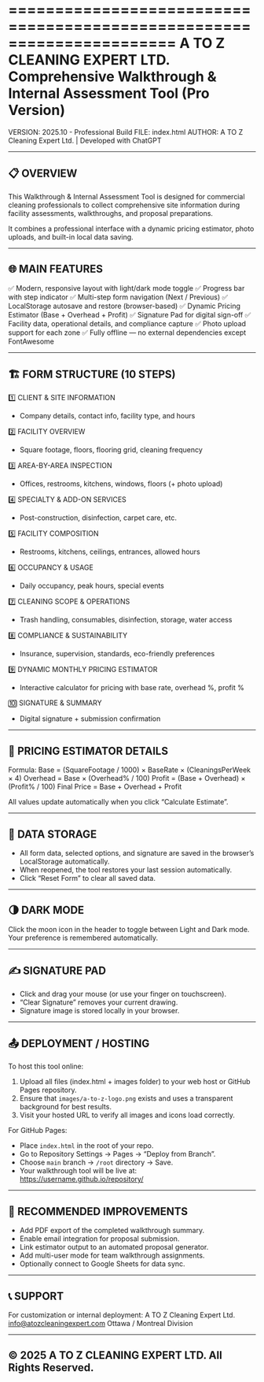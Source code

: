 ======================================================================
A TO Z CLEANING EXPERT LTD.
Comprehensive Walkthrough & Internal Assessment Tool (Pro Version)
======================================================================

VERSION: 2025.10 - Professional Build
FILE: index.html
AUTHOR: A TO Z Cleaning Expert Ltd. | Developed with ChatGPT

----------------------------------------------------------------------
📋 OVERVIEW
----------------------------------------------------------------------
This Walkthrough & Internal Assessment Tool is designed for 
commercial cleaning professionals to collect comprehensive 
site information during facility assessments, walkthroughs, 
and proposal preparations.

It combines a professional interface with a dynamic pricing 
estimator, photo uploads, and built-in local data saving.

----------------------------------------------------------------------
🌐 MAIN FEATURES
----------------------------------------------------------------------
✅ Modern, responsive layout with light/dark mode toggle
✅ Progress bar with step indicator
✅ Multi-step form navigation (Next / Previous)
✅ LocalStorage autosave and restore (browser-based)
✅ Dynamic Pricing Estimator (Base + Overhead + Profit)
✅ Signature Pad for digital sign-off
✅ Facility data, operational details, and compliance capture
✅ Photo upload support for each zone
✅ Fully offline — no external dependencies except FontAwesome

----------------------------------------------------------------------
🏗️ FORM STRUCTURE (10 STEPS)
----------------------------------------------------------------------
1️⃣ CLIENT & SITE INFORMATION
   - Company details, contact info, facility type, and hours

2️⃣ FACILITY OVERVIEW
   - Square footage, floors, flooring grid, cleaning frequency

3️⃣ AREA-BY-AREA INSPECTION
   - Offices, restrooms, kitchens, windows, floors (+ photo upload)

4️⃣ SPECIALTY & ADD-ON SERVICES
   - Post-construction, disinfection, carpet care, etc.

5️⃣ FACILITY COMPOSITION
   - Restrooms, kitchens, ceilings, entrances, allowed hours

6️⃣ OCCUPANCY & USAGE
   - Daily occupancy, peak hours, special events

7️⃣ CLEANING SCOPE & OPERATIONS
   - Trash handling, consumables, disinfection, storage, water access

8️⃣ COMPLIANCE & SUSTAINABILITY
   - Insurance, supervision, standards, eco-friendly preferences

9️⃣ DYNAMIC MONTHLY PRICING ESTIMATOR
   - Interactive calculator for pricing with base rate, overhead %, profit %

🔟 SIGNATURE & SUMMARY
   - Digital signature + submission confirmation

----------------------------------------------------------------------
🧮 PRICING ESTIMATOR DETAILS
----------------------------------------------------------------------
Formula:
   Base = (SquareFootage / 1000) × BaseRate × (CleaningsPerWeek × 4)
   Overhead = Base × (Overhead% / 100)
   Profit = (Base + Overhead) × (Profit% / 100)
   Final Price = Base + Overhead + Profit

All values update automatically when you click “Calculate Estimate”.

----------------------------------------------------------------------
💾 DATA STORAGE
----------------------------------------------------------------------
- All form data, selected options, and signature are saved in 
  the browser’s LocalStorage automatically.
- When reopened, the tool restores your last session automatically.
- Click “Reset Form” to clear all saved data.

----------------------------------------------------------------------
🌗 DARK MODE
----------------------------------------------------------------------
Click the moon icon in the header to toggle between Light and Dark mode.
Your preference is remembered automatically.

----------------------------------------------------------------------
✍️ SIGNATURE PAD
----------------------------------------------------------------------
- Click and drag your mouse (or use your finger on touchscreen).
- “Clear Signature” removes your current drawing.
- Signature image is stored locally in your browser.

----------------------------------------------------------------------
📤 DEPLOYMENT / HOSTING
----------------------------------------------------------------------
To host this tool online:
1. Upload all files (index.html + images folder) to your web host
   or GitHub Pages repository.
2. Ensure that `images/a-to-z-logo.png` exists and uses a 
   transparent background for best results.
3. Visit your hosted URL to verify all images and icons load correctly.

For GitHub Pages:
- Place `index.html` in the root of your repo.
- Go to Repository Settings → Pages → “Deploy from Branch”.
- Choose `main` branch → `/root` directory → Save.
- Your walkthrough tool will be live at: https://username.github.io/repository/

----------------------------------------------------------------------
🧱 RECOMMENDED IMPROVEMENTS
----------------------------------------------------------------------
- Add PDF export of the completed walkthrough summary.
- Enable email integration for proposal submission.
- Link estimator output to an automated proposal generator.
- Add multi-user mode for team walkthrough assignments.
- Optionally connect to Google Sheets for data sync.

----------------------------------------------------------------------
📞 SUPPORT
----------------------------------------------------------------------
For customization or internal deployment:
A TO Z Cleaning Expert Ltd.
info@atozcleaningexpert.com
Ottawa / Montreal Division

----------------------------------------------------------------------
© 2025 A TO Z CLEANING EXPERT LTD. All Rights Reserved.
----------------------------------------------------------------------

